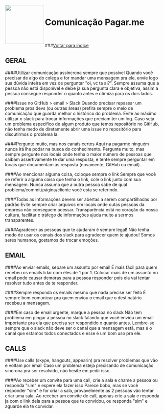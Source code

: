 <img src="https://cdn.rawgit.com/pagarme/brand/9ec30d3d4a6dd8b799bca1c25f60fb123ad66d5b/logo-circle.svg" width="127px" height="127px" align="left"/>

# Comunicação Pagar.me

<br>

###[Voltar para índice](README.md)

## GERAL

####Utilizar comunicação assíncrona sempre que possível
Quando você precisar de algo do colega e for mandar uma mensagem pra ele, envie logo sua dúvida inteira em vez de perguntar "oi, vc ta ai?". Sempre assuma que a pessoa não está disponível e deixe ja sua pergunta clara e objetiva, assim a pessoa consegue responder o quanto antes e otimiza para os dois lados.

####Issue no GitHub > email > Slack
Quando precisar repassar um problema pros devs (ou outras áreas) prefira sempre o meio de comunicação que guarda melhor o histórico do problema. Evite ao máximo utilizar o slack para trocar informações que preciam ter um log. Caso seja um problema específico de algum produto que temos repositório no GitHub, não tenha medo de diretamente abrir uma issue no repositório para discutirmos o problema la.

####Pergunte muito, mas nos canais certos
Aqui na pagarme ninguém nunca irá lhe podar na busca do conhecimento. Pergunte muito, mas sempre pergunte nos locais onde tenha o maior número de pessoas que saibam assertivamente te dar uma resposta, e tente sempre perguntar em locais que documentam as resposta (novamente, GitHub ou email).

####Ao mencionar alguma coisa, coloque sempre o link
Sempre que você se referir a alguma coisa que tenha o link, cole o link junto com sua mensagem. Nunca assuma que a outra pessoa sabe de qual problema/commit/página/cliente você esta se referindo.

####Todas as informações devem ser abertas a serem compartilhadas por padrão
Evite sempre criar arquivos em locais onde outas pessoas da empresa não conseguem acessar. Transparência está no coração da nossa cultura, facilitar o tráfego de informações ajuda muito a sermos transparentes.

####Agradecer as pessoas que te ajudaram é sempre legal!
Não tenha medo de usar os canais dos slack para agradecer quem te ajudou! Somos seres humanos, gostamos de trocar emoções.

## EMAIL

####Ao enviar emails, separe um assunto por email
É mais fácil para quem recebeu os emails lidar com eles de 1 por 1. Colocar mais de um assunto no email pode causar demoras para a pessoa responder pois ela vai tentar resolver tudo antes de te responder.

####Sempre responda os emails mesmo que nada precise ser feito
É sempre bom comunicar pra quem enviou o email que o destinatário recebeu a mensagem.

####Em caso de email urgente, marque a pessoa no slack
Não tem problema em pingar a pessoa no slack falando que você enviou um email importante pra ela que precisa ser respondido o quanto antes. Lembre-se sempre que o slack não deve ser o canal que a mensagem está, mas é o canal que estamos todos conectados e esse é um bom uso pra ele.

## CALLS

####Use calls (skype, hangouts, appearin) pra resolver problemas que vão e voltam por email
Caso um problema esteja precisando de comunicação síncrona pra ser resolvido, não hesite em pedir isso.

####Ao receber um convite para uma call, crie a sala e chame a pessoa ou responda "sim" e espere ela fazer isso
Parece bobo, mas se você responder "sim" e for criar a sala, provavelmente as 2 pessoas vão tentar criar uma sala. Ao receber um convite de call, apenas crie a sala e responda ja com o link dela para a pessoa que te convidou, ou responda "sim" e aguarde ela te convidar.

